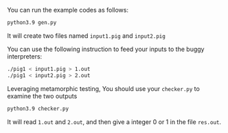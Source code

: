 You can run the example codes as follows:

```bash
python3.9 gen.py
```

It will create two files named ```input1.pig``` and ```input2.pig```

You can use the following instruction to feed your inputs to the buggy interpreters:

```bash
./pig1 < input1.pig > 1.out
./pig1 < input2.pig > 2.out
```

Leveraging metamorphic testing, You should use your ```checker.py``` to examine the two outputs

```bash
python3.9 checker.py
```

It will read ```1.out``` and ```2.out```, and then give a integer 0 or 1 in the file ```res.out```.
